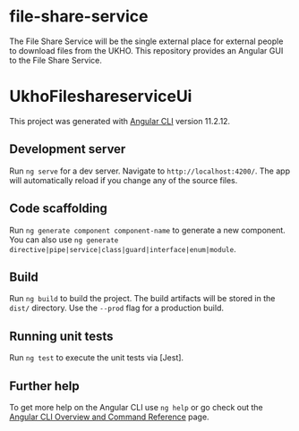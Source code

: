 # file-share-service

The File Share Service will be the single external place for external people to download files from the UKHO. This repository provides an Angular GUI to the File Share Service.

# UkhoFileshareserviceUi

This project was generated with [Angular CLI](https://github.com/angular/angular-cli) version 11.2.12.

## Development server

Run `ng serve` for a dev server. Navigate to `http://localhost:4200/`. The app will automatically reload if you change any of the source files.

## Code scaffolding

Run `ng generate component component-name` to generate a new component. You can also use `ng generate directive|pipe|service|class|guard|interface|enum|module`.

## Build

Run `ng build` to build the project. The build artifacts will be stored in the `dist/` directory. Use the `--prod` flag for a production build.

## Running unit tests

Run `ng test` to execute the unit tests via [Jest].

## Further help

To get more help on the Angular CLI use `ng help` or go check out the [Angular CLI Overview and Command Reference](https://angular.io/cli) page.
